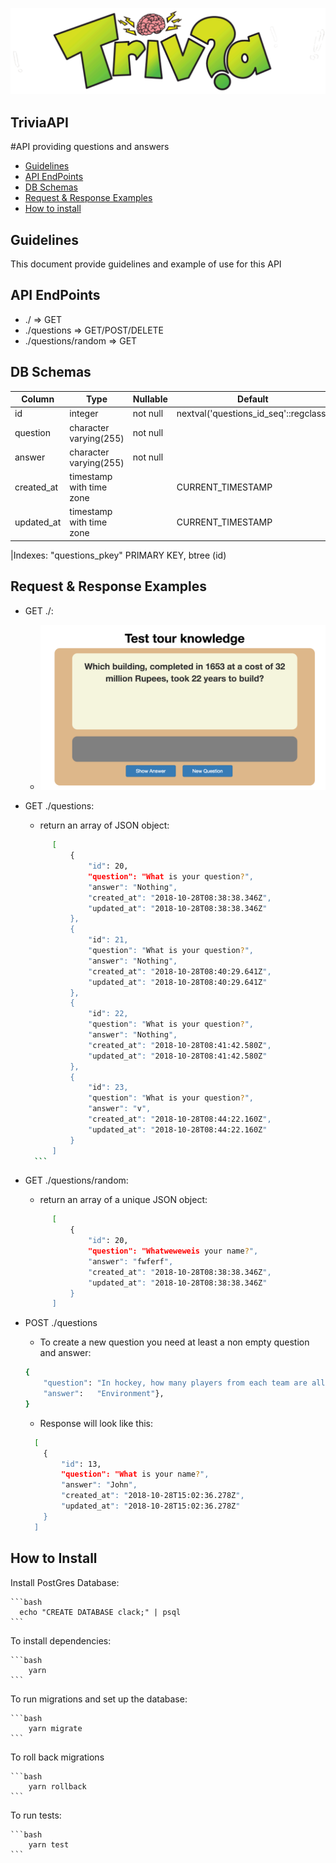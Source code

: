![alt text](https://github.com/Brend0n/TriviaAPI/blob/master/assets/Trivia.png?raw=true)
## TriviaAPI
#API providing questions and answers

* [Guidelines](#guidelines)
* [API EndPoints](#api-endpoints)
* [DB Schemas](#db-schemas)
* [Request & Response Examples](#request--response-examples)
* [How to install](#how-to-install)

## Guidelines
This document provide guidelines and example of use for this API

## API EndPoints
* ./                      => GET
* ./questions             => GET/POST/DELETE
* ./questions/random      => GET

## DB Schemas

| Column      | Type                    | Nullable  | Default                                    |
| ----------- | ------------------------| --------- | ------------------------------------------ |
| id          | integer                 | not null  | nextval('questions_id_seq'::regclass)      |
| question    | character varying(255)  | not null  |                                            |
| answer      | character varying(255)  | not null  |                                            |
| created_at  | timestamp with time zone|           | CURRENT_TIMESTAMP                          |
| updated_at  | timestamp with time zone|           | CURRENT_TIMESTAMP                          |


|Indexes:   "questions_pkey" PRIMARY KEY, btree (id)

## Request & Response Examples
 * GET ./: 
      * ![alt text](https://github.com/Brend0n/TriviaAPI/blob/master/assets/front-end.png?raw=true)
      
 * GET ./questions:
      * return an array of JSON object:
      ```bash
            [
                {
                    "id": 20,
                    "question": "What is your question?",
                    "answer": "Nothing",
                    "created_at": "2018-10-28T08:38:38.346Z",
                    "updated_at": "2018-10-28T08:38:38.346Z"
                },
                {
                    "id": 21,
                    "question": "What is your question?",
                    "answer": "Nothing",
                    "created_at": "2018-10-28T08:40:29.641Z",
                    "updated_at": "2018-10-28T08:40:29.641Z"
                },
                {
                    "id": 22,
                    "question": "What is your question?",
                    "answer": "Nothing",
                    "created_at": "2018-10-28T08:41:42.580Z",
                    "updated_at": "2018-10-28T08:41:42.580Z"
                },
                {
                    "id": 23,
                    "question": "What is your question?",
                    "answer": "v",
                    "created_at": "2018-10-28T08:44:22.160Z",
                    "updated_at": "2018-10-28T08:44:22.160Z"
                }
            ]
        ```
   
 * GET ./questions/random:
      * return an array of a unique JSON object:
      ```bash
            [
                {
                    "id": 20,
                    "question": "Whatweweweis your name?",
                    "answer": "fwferf",
                    "created_at": "2018-10-28T08:38:38.346Z",
                    "updated_at": "2018-10-28T08:38:38.346Z"
                }
            ]
      ```
            
 * POST ./questions 
      * To create a new question you need at least a non empty question and answer:
      ```bash
      {
          "question": "In hockey, how many players from each team are allowed to be on the ice at the same time?", 
          "answer":   "Environment"},
      }
     ```
      
      * Response will look like this:
      ```bash
        [
          {
              "id": 13,
              "question": "What is your name?",
              "answer": "John",
              "created_at": "2018-10-28T15:02:36.278Z",
              "updated_at": "2018-10-28T15:02:36.278Z"
          }
        ]
     ```
        
  ## How to Install
       
 Install PostGres Database:
       
    ```bash
      echo "CREATE DATABASE clack;" | psql
    ```
    
To install dependencies:

    ```bash
        yarn
    ```

To run migrations and set up the database:

    ```bash
        yarn migrate
    ```

To roll back migrations

    ```bash
        yarn rollback
    ```

To run tests:

    ```bash
        yarn test
    ```

 
      
 





